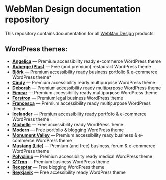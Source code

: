 # WebMan Design documentation repository

This repository contains documentation for all [WebMan Design](https://www.webmandesign.eu) products.

## WordPress themes:

* [**Angelica**](https://webmandesign.github.io/docs/angelica/) &mdash; Premium accessibility ready e-commerce WordPress theme
* [**Auberge (Plus)**](https://webmandesign.github.io/docs/auberge/) &mdash; Free (and premium) restaurant WordPress theme
* [**Björk**](https://webmandesign.github.io/docs/bjork/) &mdash; Premium accessibility ready business portfolio & e-commerce WordPress theme* 
* [**Cindy**](https://webmandesign.github.io/docs/cindy/) &mdash; Premium accessibility ready multipurpose WordPress theme
* [**Deborah**](https://webmandesign.github.io/docs/deborah/) &mdash; Premium accessibility ready multipurpose WordPress theme
* [**Eimear**](https://webmandesign.github.io/docs/eimear/) &mdash; Premium accessibility ready multipurpose WordPress theme
* [**Forstron**](https://webmandesign.github.io/docs/forstron/) &mdash; Premium legal business WordPress theme
* [**Francesca**](https://webmandesign.github.io/docs/francesca/) &mdash; Premium accessibility ready multipurpose WordPress theme
* [**Icelander**](https://webmandesign.github.io/docs/icelander/) &mdash; Premium accessibility ready portfolio & e-commerce WordPress theme
* [**Michelle**](https://webmandesign.github.io/docs/michelle/) &mdash; Free accessibility ready WordPress theme
* [**Modern**](https://webmandesign.github.io/docs/modern/) &mdash; Free portfolio & blogging WordPress theme
* [**Monument Valley**](https://webmandesign.github.io/docs/monument-valley/) &mdash; Premium accessibility ready business & e-commerce WordPress theme
* [**Mustang (Lite)**](https://webmandesign.github.io/docs/mustang/) &mdash; Premium (and free) business, forum & e-commerce WordPress theme
* [**Polyclinic**](https://webmandesign.github.io/docs/polyclinic/) &mdash; Premium accessibility ready medical WordPress theme
* [**Q'Tron**](https://webmandesign.github.io/docs/qtron/) &mdash; Premium business WordPress theme
* [**Receptar**](https://webmandesign.github.io/docs/receptar/) &mdash; Free blogging WordPress theme
* [**Reykjavik**](https://webmandesign.github.io/docs/reykjavik/) &mdash; Free accessibility ready WordPress theme
